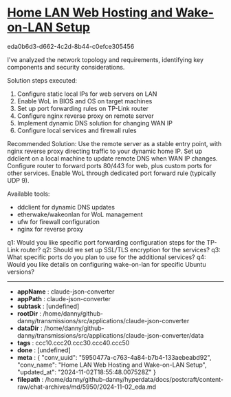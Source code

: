 # [Home LAN Web Hosting and Wake-on-LAN Setup](https://claude.ai/chat/5950477a-c763-4a84-b7b4-133aebeabd92)

eda0b6d3-d662-4c2d-8b44-c0efce305456

 I've analyzed the network topology and requirements, identifying key components and security considerations.

Solution steps executed:

1. Configure static local IPs for web servers on LAN
2. Enable WoL in BIOS and OS on target machines
3. Set up port forwarding rules on TP-Link router
4. Configure nginx reverse proxy on remote server
5. Implement dynamic DNS solution for changing WAN IP
6. Configure local services and firewall rules

Recommended Solution:
Use the remote server as a stable entry point, with nginx reverse proxy directing traffic to your dynamic home IP. Set up ddclient on a local machine to update remote DNS when WAN IP changes. Configure router to forward ports 80/443 for web, plus custom ports for other services. Enable WoL through dedicated port forward rule (typically UDP 9).

Available tools:
- ddclient for dynamic DNS updates
- etherwake/wakeonlan for WoL management
- ufw for firewall configuration
- nginx for reverse proxy

q1: Would you like specific port forwarding configuration steps for the TP-Link router?
q2: Should we set up SSL/TLS encryption for the services?
q3: What specific ports do you plan to use for the additional services?
q4: Would you like details on configuring wake-on-lan for specific Ubuntu versions?

---

* **appName** : claude-json-converter
* **appPath** : claude-json-converter
* **subtask** : [undefined]
* **rootDir** : /home/danny/github-danny/transmissions/src/applications/claude-json-converter
* **dataDir** : /home/danny/github-danny/transmissions/src/applications/claude-json-converter/data
* **tags** : ccc10.ccc20.ccc30.ccc40.ccc50
* **done** : [undefined]
* **meta** : {
  "conv_uuid": "5950477a-c763-4a84-b7b4-133aebeabd92",
  "conv_name": "Home LAN Web Hosting and Wake-on-LAN Setup",
  "updated_at": "2024-11-02T18:55:48.007528Z"
}
* **filepath** : /home/danny/github-danny/hyperdata/docs/postcraft/content-raw/chat-archives/md/5950/2024-11-02_eda.md